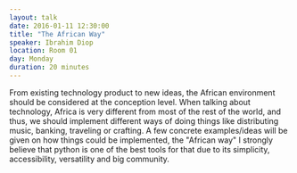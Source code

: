 ```yaml
---
layout: talk
date: 2016-01-11 12:30:00
title: "The African Way"
speaker: Ibrahim Diop
location: Room 01
day: Monday
duration: 20 minutes
---
```


From existing technology product to new ideas, the African environment should
be considered at the conception level.  When talking about technology, Africa
is very different from most of the rest of the world, and thus, we should
implement different ways of doing things like distributing music, banking,
traveling or crafting.  A few concrete examples/ideas will be given on how
things could be implemented, the "African way" I strongly believe that python
is one of the best tools for that due to its simplicity, accessibility,
versatility  and big community.
